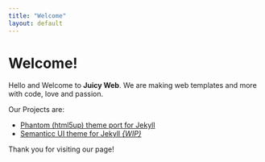 ```yaml
---
title: "Welcome"
layout: default
---
```

# Welcome!
Hello and Welcome to **Juicy Web**. We are making web templates and more with code, love and passion.

Our Projects are:
- [Phantom (html5up) theme port for Jekyll](https://juicy-web.github.io/jekyll-theme-html5up-phantom)
- [Semanticc UI theme for Jekyll _{WIP}_](https://github.com/juicy-web/jekyll-theme-semantic)


Thank you for visiting our page!
